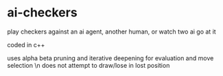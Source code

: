 # ai-checkers
play checkers against an ai agent, another human, or watch two ai go at it

coded in c++ 

uses alpha beta pruning and iterative deepening for evaluation and move selection \n
does not attempt to draw/lose in lost position
